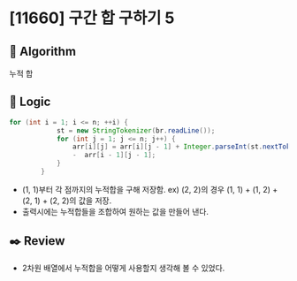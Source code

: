 # [11660] 구간 합 구하기 5 

## :pushpin: **Algorithm**
누적 합

## :round_pushpin: **Logic**
``` java
for (int i = 1; i <= n; ++i) {
			st = new StringTokenizer(br.readLine());
			for (int j = 1; j <= n; j++) {
				arr[i][j] = arr[i][j - 1] + Integer.parseInt(st.nextToken()) + arr[i - 1][j] 
                -  arr[i - 1][j - 1];
			}
		}
```
- (1, 1)부터 각 점까지의 누적합을 구해 저장함. ex) (2, 2)의 경우 (1, 1) + (1, 2) + (2, 1) + (2, 2)의 값을 저장.
- 출력시에는 누적합들을 조합하여 원하는 값을 만들어 낸다.

## :black_nib: **Review**
- 2차원 배열에서 누적합을 어떻게 사용할지 생각해 볼 수 있었다. 
